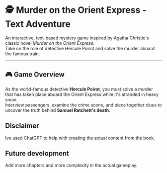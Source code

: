# 🕵️ Murder on the Orient Express - Text Adventure

An interactive, text-based mystery game inspired by Agatha Christie's classic novel *Murder on the Orient Express*.  
Take on the role of detective Hercule Poirot and solve the murder aboard the famous train.

---

## 🎮 Game Overview

As the world-famous detective **Hercule Poirot**, you must solve a murder that has taken place aboard the Orient Express while it's stranded in heavy snow.  
Interview passengers, examine the crime scene, and piece together clues to uncover the truth behind **Samuel Ratchett's death**.

## Disclaimer

Ive used ChatGPT to help with creating the actual content from the book.

## Future development

Add more chapters and more complexity in the actual gameplay.
